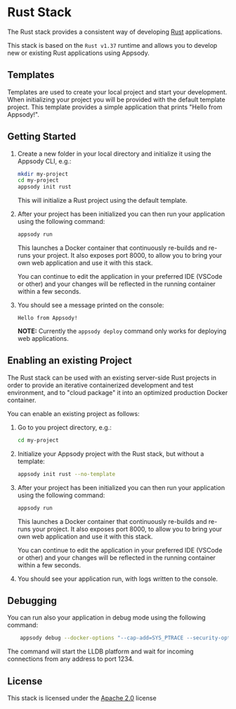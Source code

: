 # Rust Stack

The Rust stack provides a consistent way of developing [Rust](https://rust-lang.org/) applications.

This stack is based on the `Rust v1.37` runtime and allows you to develop new or existing Rust applications using Appsody.

## Templates

Templates are used to create your local project and start your development. When initializing your project you will be provided with the default template project. This template provides a simple application that prints "Hello from Appsody!".

## Getting Started

1. Create a new folder in your local directory and initialize it using the Appsody CLI, e.g.:

    ```bash
    mkdir my-project
    cd my-project
    appsody init rust
    ```
    This will initialize a Rust project using the default template.

1. After your project has been initialized you can then run your application using the following command:

    ```bash
    appsody run
    ```

    This launches a Docker container that continuously re-builds and re-runs your project. It also exposes port 8000, to allow you to bring your own web application and use it with this stack.

    You can continue to edit the application in your preferred IDE (VSCode or other) and your changes will be reflected in the running container within a few seconds.

1. You should see a message printed on the console:

    ```Hello from Appsody!```

    **NOTE:** Currently the `appsody deploy` command only works for deploying web applications.

## Enabling an existing Project

The Rust stack can be used with an existing server-side Rust projects in order to provide an iterative containerized development and test environment, and to "cloud package" it into an optimized production Docker container.

You can enable an existing project as follows:

1. Go to you project directory, e.g.:

    ```bash
    cd my-project
    ```

2. Initialize your Appsody project with the Rust stack, but without a template:

    ```bash
    appsody init rust --no-template
    ```

3. After your project has been initialized you can then run your application using the following command:

    ```bash
    appsody run
    ```

    This launches a Docker container that continuously re-builds and re-runs your project. It also exposes port 8000, to allow you to bring your own web application and use it with this stack.

    You can continue to edit the application in your preferred IDE (VSCode or other) and your changes will be reflected in the running container within a few seconds.

3. You should see your application run, with logs written to the console.

## Debugging

You can run also your application in debug mode using the following command:

```bash
    appsody debug --docker-options "--cap-add=SYS_PTRACE --security-opt seccomp=unconfined"
```

The command will start the LLDB platform and wait for incoming connections from any address to port 1234.

## License

This stack is licensed under the [Apache 2.0](./image/LICENSE) license